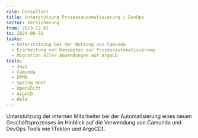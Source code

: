 ```yaml
---
role: Consultant
title: Unterstützung Prozessautomatisierung / DevOps
sector: Versicherung
from: 2023-12-01
to: 2024-08-31
tasks:
  - Unterstützung bei der Nutzung von Camunda
  - Erarbeitung von Konzepten zur Prozessautomatisierung
  - Migration aller Anwendungen auf ArgoCD
tools:
  - Java
  - Camunda
  - BPMN
  - Spring Boot
  - OpenShift
  - ArgoCD
  - Helm
---
```


Unterstützung der internen Mitarbeiter bei der Automatisierung eines neuen Geschäftsprozesses im Hinblick auf die
Verwendung von Camunda und DevOps Tools wie (Tekton und ArgoCD).
